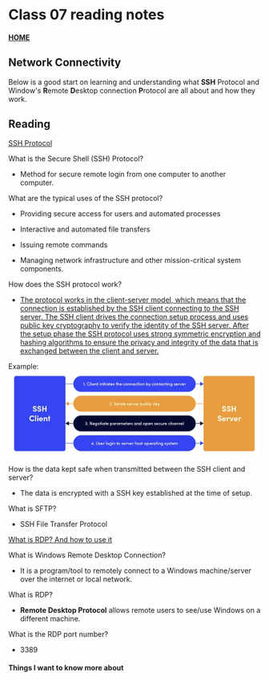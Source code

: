 # Class 07 reading notes

#### [HOME](https://cesarderio.github.io/reading-notes/)

## Network Connectivity

Below is a good start on learning and understanding what **SSH** Protocol and Window's **R**emote **D**esktop connection **P**rotocol are all about and how they work.

## Reading

[SSH Protocol](https://www.ssh.com/ssh/protocol/)

What is the Secure Shell (SSH) Protocol?

* Method for secure remote login from one computer to another computer.

What are the typical uses of the SSH protocol?

* Providing secure access for users and automated processes

* Interactive and automated file transfers

* Issuing remote commands

* Managing network infrastructure and other mission-critical system components.

How does the SSH protocol work?

* [The protocol works in the client-server model, which means that the connection is established by the SSH client connecting to the SSH server. The SSH client drives the connection setup process and uses public key cryptography to verify the identity of the SSH server. After the setup phase the SSH protocol uses strong symmetric encryption and hashing algorithms to ensure the privacy and integrity of the data that is exchanged between the client and server.](https://www.ssh.com/academy/ssh/protocol#:~:text=The%20protocol%20works,client%20and%20server.)

Example:
![SSH Example](../img/SSHexample.png)

How is the data kept safe when transmitted between the SSH client and server?

* The data is encrypted with a SSH key established at the time of setup.

What is SFTP?

* SSH File Transfer Protocol

[What is RDP? And how to use it](https://www.comparitech.com/net-admin/what-is-rdp/)

What is Windows Remote Desktop Connection?

* It is a program/tool to remotely connect to a Windows machine/server over the internet or local network.

What is RDP?

* **Remote Desktop Protocol** allows remote users to see/use Windows on a different machine.

What is the RDP port number?

* 3389

#### Things I want to know more about
